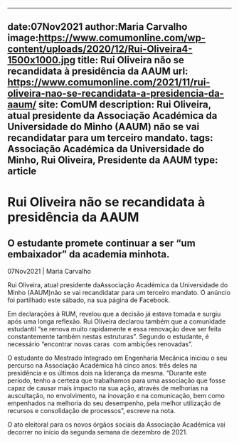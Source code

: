 
---
date:07Nov2021
author:Maria Carvalho
image:https://www.comumonline.com/wp-content/uploads/2020/12/Rui-Oliveira4-1500x1000.jpg
title: Rui Oliveira não se recandidata à presidência da AAUM
url: https://www.comumonline.com/2021/11/rui-oliveira-nao-se-recandidata-a-presidencia-da-aaum/
site: ComUM
description: Rui Oliveira, atual presidente da Associação Académica da Universidade do Minho (AAUM) não se vai recandidatar para um terceiro mandato.
tags: Associação Académica da Universidade do Minho, Rui Oliveira, Presidente da AAUM
type: article
---


# Rui Oliveira não se recandidata à presidência da AAUM

## O estudante promete continuar a ser “um embaixador” da academia minhota.

07Nov2021 | Maria Carvalho

Rui Oliveira, atual presidente daAssociação Académica da Universidade do Minho (AAUM)não se vai recandidatar para um terceiro mandato. O anúncio foi partilhado este sábado, na sua página de Facebook.

Em declarações à RUM, revelou que a decisão já estava tomada e surgiu após uma longa reflexão. Rui Oliveira declarou também que a comunidade estudantil “se renova muito rapidamente e essa renovação deve ser feita constantemente também nestas estruturas”. Segundo o estudante, é necessário “encontrar novas caras  com ambições renovadas”.

O estudante do Mestrado Integrado em Engenharia Mecânica iniciou o seu percurso na Associação Académica há cinco anos: três deles na presidência e os últimos dois na liderança da mesma. “Durante este período, tenho a certeza que trabalhamos para uma associação que fosse capaz de causar mais impacto na sua ação, através de melhorias na auscultação, no envolvimento, na inovação e na comunicação, bem como empenhados na melhoria do seu desempenho, pela melhor utilização de recursos e consolidação de processos”, escreve na nota.

O ato eleitoral para os novos órgãos sociais da Associação Académica vai decorrer no início da segunda semana de dezembro de 2021.

